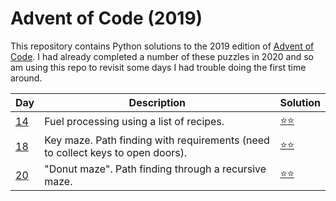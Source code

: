 # Advent of Code (2019)
This repository contains Python solutions to the 2019 edition of [Advent of Code](https://adventofcode.com/2019). I had
already completed a number of these puzzles in 2020 and so am using this repo to revisit some days I had trouble
doing the first time around.

| Day | Description | Solution |
| --- | -------| -----| 
| [14](https://adventofcode.com/2019/day/14)  | Fuel processing using a list of recipes. | [:star::star:](https://github.com/IAjimi/AdventOfCode2020/blob/master/2019/AOC14.py) | 
| [18](https://adventofcode.com/2019/day/18) | Key maze. Path finding with requirements (need to collect keys to open doors). | [:star::star:](https://github.com/IAjimi/AdventOfCode2020/blob/master/2019/AOC18.py) |
| [20](https://adventofcode.com/2019/day/20) | "Donut maze". Path finding through a recursive maze. | [:star::star:](https://github.com/IAjimi/AdventOfCode2020/blob/master/2019/AOC20.py) |


